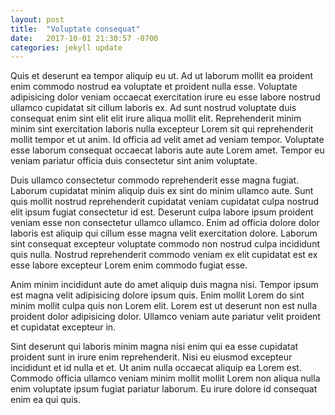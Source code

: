 ```yaml
---
layout: post
title:  "Voluptate consequat"
date:   2017-10-01 21:30:57 -0700
categories: jekyll update
---
```

Quis et deserunt ea tempor aliquip eu ut. Ad ut laborum mollit ea proident enim commodo nostrud ea voluptate et proident nulla esse. Voluptate adipisicing dolor veniam occaecat exercitation irure eu esse labore nostrud ullamco cupidatat sit cillum laboris ex. Ad sunt nostrud voluptate duis consequat enim sint elit elit irure aliqua mollit elit. Reprehenderit minim minim sint exercitation laboris nulla excepteur Lorem sit qui reprehenderit mollit tempor et ut anim. Id officia ad velit amet ad veniam tempor. Voluptate esse laborum consequat occaecat laboris aute aute Lorem amet. Tempor eu veniam pariatur officia duis consectetur sint anim voluptate.

Duis ullamco consectetur commodo reprehenderit esse magna fugiat. Laborum cupidatat minim aliquip duis ex sint do minim ullamco aute. Sunt quis mollit nostrud reprehenderit cupidatat veniam cupidatat culpa nostrud elit ipsum fugiat consectetur id est. Deserunt culpa labore ipsum proident veniam esse non consectetur ullamco ullamco. Enim ad officia dolore dolor laboris est aliquip qui cillum esse magna velit exercitation dolore. Laborum sint consequat excepteur voluptate commodo non nostrud culpa incididunt quis nulla. Nostrud reprehenderit commodo veniam ex elit cupidatat est ex esse labore excepteur Lorem enim commodo fugiat esse.

Anim minim incididunt aute do amet aliquip duis magna nisi. Tempor ipsum est magna velit adipisicing dolore ipsum quis. Enim mollit Lorem do sint minim mollit culpa quis non Lorem elit. Lorem est ut deserunt non est nulla proident dolor adipisicing dolor. Ullamco veniam aute pariatur velit proident et cupidatat excepteur in.

Sint deserunt qui laboris minim magna nisi enim qui ea esse cupidatat proident
sunt in irure enim reprehenderit. Nisi eu eiusmod excepteur incididunt et id
nulla et et. Ut anim nulla occaecat aliquip ea Lorem est. Commodo officia
ullamco veniam minim mollit mollit Lorem non aliqua nulla enim voluptate ipsum
fugiat pariatur laborum. Eu irure dolore id consequat enim ea qui quis.
